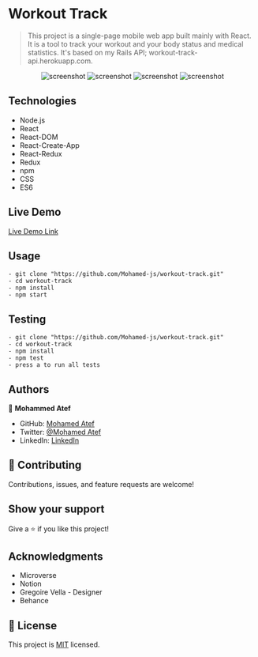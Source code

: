 # Workout Track 

> This project is a single-page mobile web app built mainly with React. It is a tool to track your workout and your body status and medical statistics. It's based on my Rails API; workout-track-api.herokuapp.com.


<div align="center"> 

![screenshot](./assets/screenshot1.png)
![screenshot](./assets/screenshot2.png)
![screenshot](./assets/screenshot3.png)
![screenshot](./assets/screenshot4.png)

</div>

## Technologies

- Node.js
- React
- React-DOM
- React-Create-App
- React-Redux
- Redux
- npm
- CSS
- ES6

## Live Demo

[Live Demo Link](http://workout-track-mob.herokuapp.com/)

## Usage

```
- git clone "https://github.com/Mohamed-js/workout-track.git"
- cd workout-track
- npm install
- npm start
```

## Testing

```
- git clone "https://github.com/Mohamed-js/workout-track.git"
- cd workout-track
- npm install
- npm test
- press a to run all tests
```

## Authors

👤 **Mohammed Atef**

- GitHub: [Mohamed Atef](https://github.com/Mohamed-js)
- Twitter: [@Mohamed Atef](https://twitter.com/Demovejetta)
- LinkedIn: [LinkedIn](https://www.linkedin.com/in/mohamed-js/)

## 🤝 Contributing

Contributions, issues, and feature requests are welcome!

## Show your support

Give a ⭐️ if you like this project!

## Acknowledgments

- Microverse
- Notion
- Gregoire Vella - Designer
- Behance

## 📝 License

This project is [MIT](https://github.com/Mohamed-js/Capstone-Project-1/blob/dev-area/LICENSE.md) licensed.
